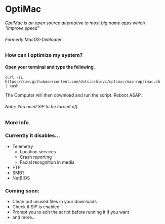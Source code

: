 # OptiMac
*OptiMac is an open source alternative to most big name apps which "improve speed"*
###### *Formerly MacOS-Debloater*

### How can I optimize my system?

#### Open your terminal and type the following.
```
curl -sL https://raw.githubusercontent.com/dotslashlevi/optimac/main/optimac.sh | bash
```
The Computer will then download and run the script. Reboot ASAP.

###### *Note: You need SIP to be turned off.*

### More Info

### Currently it disables...
- Telemetry
  - Location services
  - Crash reporting
  - Facial recognition in media
- FTP
- SMB1
- NetBIOS

### Coming soon:
  - Clean out unused files in your downloads
  - Check if SIP is enabled
  - Prompt you to edit the script before running it if you want
  - and more...

